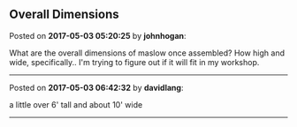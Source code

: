 ## Overall Dimensions
Posted on **2017-05-03 05:20:25** by **johnhogan**:

What are the overall dimensions of maslow once assembled?  How high and wide, specifically.. I'm trying to figure out if it will fit in my workshop.

---

Posted on **2017-05-03 06:42:32** by **davidlang**:

a little over 6' tall and about 10' wide

---

